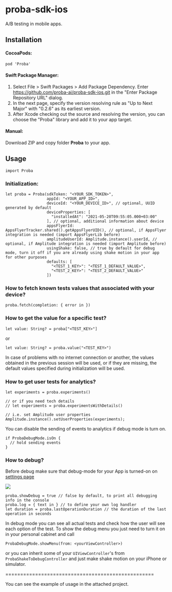# proba-sdk-ios

A/B testing in mobile apps.

## Installation

#### CocoaPods:

```
pod 'Proba'
```

#### Swift Package Manager:

1. Select File > Swift Packages > Add Package Dependency. Enter https://github.com/proba-ai/proba-sdk-ios.git in the "Enter Package Repository URL" dialog.
2. In the next page, specify the version resolving rule as "Up to Next Major" with "0.2.6" as its earliest version.
3. After Xcode checking out the source and resolving the version, you can choose the "Proba" library and add it to your app target.

#### Manual:

Download ZIP and copy folder **Proba** to your app.

## Usage

```
import Proba
```

### Initialization:

```
let proba = Proba(sdkToken: "<YOUR_SDK_TOKEN>",
                  appId: "<YOUR_APP_ID>",
                  deviceId: "<YOUR_DEVICE_ID>", // optional, UUID generated by default
                  deviceProperties: [
                    "installedAt": "2021-05-20T09:55:05.000+03:00"
                  ], // optional, additional information about device
                  appsFlyerId: AppsFlyerTracker.shared().getAppsFlyerUID(), // optional, if AppsFlyer integration is needed (import AppsFlyerLib before)
                  amplitudeUserId: Amplitude.instance().userId, // optional, if Amplitude integration is needed (import Amplitude before)
                  usingShake: false, // true by default for debug mode, turn it off if you are already using shake motion in your app for other purposes
                  defaults: [
                    "<TEST_1_KEY>": "<TEST_1_DEFAULT_VALUE>",
                    "<TEST_2_KEY>": "<TEST_2_DEFAULT_VALUE>"
                  ])
```

### How to fetch known tests values that associated with your device?

```
proba.fetch(completion: { error in })
```

### How to get the value for a specific test?

```
let value: String? = proba["<TEST_KEY>"]
```

or

```
let value: String? = proba.value("<TEST_KEY>")
```

In case of problems with no internet connection or another, the values obtained in the previous session will be used, or if they are missing, the default values specified during initialization will be used.

### How to get user tests for analytics?

```
let experiments = proba.experiments()

// or if you need tech details
// let experiments = proba.experimentsWithDetails()

// i.e. set Amplitude user properties
Amplitude.instance().setUserProperties(experiments);
```

You can disable the sending of events to analytics if debug mode is turn on.

```
if ProbaDebugMode.isOn {
  // hold sending events
}
```

### How to debug?

Before debug make sure that debug-mode for your App is turned-on on [settings page](https://app.proba.ai/ab/settings)

![](https://imgproxy.proba.ai/9ACImnEbmsO822dynjTjcC_B8aXzbbpPQsOgop2PlBs//aHR0cHM6Ly9hcHBib29zdGVyLWNsb3VkLnMzLmV1LWNlbnRyYWwtMS5hbWF6b25hd3MuY29tLzk0N2M5NzdmLTAwY2EtNDA1Yi04OGQ4LTAzOTM4ZjY4OTAzYi5wbmc.png)

```
proba.showDebug = true // false by default, to print all debugging info in the console
proba.log = { text in } // to define your own log handler
let duration = proba.lastOperationDuration // the duration of the last operation in seconds
```

In debug mode you can see all actual tests and check how the user will see each option of the test.
To show the debug menu you just need to turn it on in your personal cabinet and call

```
ProbaDebugMode.showMenu(from: <yourViewController>)
```

or you can inherit some of your `UIViewController`'s from `ProbaShakeToDebugController` and just make shake motion on your iPhone or simulator.

==================================================

You can see the example of usage in the attached project.
